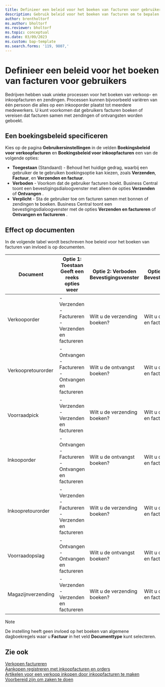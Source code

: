 ```yaml
---
title: Definieer een beleid voor het boeken van facturen voor gebruikers
description: Gebruik beleid voor het boeken van facturen om te bepalen of een gebruiker verkoop- en inkoopfacturen kan boeken.
author: brentholtorf
ms.author: bholtorf
ms.reviewer: bholtorf
ms.topic: conceptual
ms.date: 03/09/2023
ms.custom: bap-template
ms.search.forms: '119, 9807,'
---
```


# Definieer een beleid voor het boeken van facturen voor gebruikers

Bedrijven hebben vaak unieke processen voor het boeken van verkoop- en inkoopfacturen en zendingen. Processen kunnen bijvoorbeeld variëren van één persoon die alles op een inkooporder plaatst tot meerdere medewerkers. U kunt voorkomen dat gebruikers facturen boeken of vereisen dat facturen samen met zendingen of ontvangsten worden geboekt.

## Een boekingsbeleid specificeren

Kies op de pagina **Gebruikersinstellingen** in de velden **Boekingsbeleid voor verkoopfacturen** en **Boekingsbeleid voor inkoopfacturen** een van de volgende opties:

* **Toegestaan** (Standaard) - Behoud het huidige gedrag, waarbij een gebruiker de te gebruiken boekingsoptie kan kiezen, zoals **Verzenden**, **Factuur**, en **Verzenden en factuur**. 
* **Verboden** - Voorkom dat de gebruiker facturen boekt. Business Central toont een bevestigingsdialoogvenster met alleen de opties **Verzenden** of **Ontvangen** .
* **Verplicht** - Sta de gebruiker toe om facturen samen met bonnen of zendingen te boeken. Business Central toont een bevestigingsdialoogvenster met de opties **Verzenden en factureren** of **Ontvangen en factureren** .

## Effect op documenten

In de volgende tabel wordt beschreven hoe beleid voor het boeken van facturen van invloed is op documenten.

|Document | Optie 1: Toestaan <br>Geeft een reeks opties weer| Optie 2: Verboden <br>Bevestigingsvenster | Optie 3: Verplicht <br>Bevestigingsvenster|
|--|--|--|--|
|Verkooporder |- Verzenden <br>- Factureren <br>- Verzenden en factureren |Wilt u de verzending boeken? |Wilt u de verzending en factuur boeken?|
|Verkoopretourorder |- Ontvangen <br>- Factureren <br>- Ontvangen en factureren |Wilt u de ontvangst boeken? |Wilt u de ontvangst en factuur boeken?|
|Voorraadpick |- Verzenden <br>- Verzenden en factureren |Wilt u de verzending boeken? |Wilt u de verzending en factuur boeken?|
|Inkooporder |- Ontvangen <br>- Factureren <br>- Ontvangen en factureren |Wilt u de ontvangst boeken? |Wilt u de ontvangst en factuur boeken?|
|Inkoopretourorder |- Verzenden <br>- Factureren <br>- Verzenden en factureren |Wilt u de verzending boeken? |Wilt u de verzending en factuur boeken?|
|Voorraadopslag |- Ontvangen <br>- Ontvangen en factureren |Wilt u de ontvangst boeken? |Wilt u de ontvangst en factuur boeken?|
|Magazijnverzending |- Verzenden <br>- Verzenden en factureren | Wilt u de verzending boeken? |Wilt u de verzending en factuur boeken?|

   > [!Note]
   > De instelling heeft geen invloed op het boeken van algemene dagboekregels waar u **Factuur** in het veld **Documenttype** kunt selecteren.

## Zie ook

[Verkopen factureren](sales-how-invoice-sales.md)  
[Aankopen registreren met inkoopfacturen en orders](purchasing-how-record-purchases.md)  
[Artikelen voor een verkoop inkopen door inkoopfacturen te maken](purchasing-how-purchase-products-sale.md)
[Voorbereid zijn om zaken te doen](ui-get-ready-business.md)  
